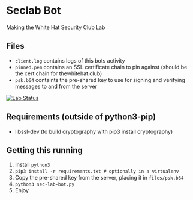 Seclab Bot
==========

Making the White Hat Security Club Lab

Files
-----
* `client.log` contains logs of this bots activity
* `pinned.pem` contains an SSL certificate chain
to pin against (should be the cert chain for thewhitehat.club)
* `psk.b64` containts the pre-shared key to use for signing and verifying messages to and from the server

[![Lab Status](https://thewhitehat.club/status.svg)](https://thewhitehat.club/)

Requirements (outside of python3-pip)
-------------------------------------

* libssl-dev (to build cryptography with pip3 install cryptography)

Getting this running
--------------------

1. Install `python3`
2. `pip3 install -r requirements.txt # optionally in a virtualenv`
3. Copy the pre-shared key from the server, placing it in `files/psk.b64`
4. `python3 sec-lab-bot.py`
5. Enjoy
